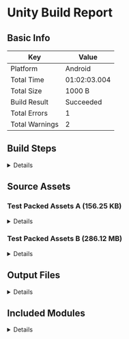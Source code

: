 # Unity Build Report
## Basic Info
| Key | Value |
| --- | --- |
| Platform | Android |
| Total Time | 01:02:03.004|
| Total Size | 1000 B |
| Build Result | Succeeded |
| Total Errors | 1 |
| Total Warnings | 2 |
## Build Steps
<details><summary>Details</summary>

### Test Build Step1 (01:20:03.444)
- **Test Build Step2** (00:01:02.003)
  - :information_source: This is Test Step2 Log
- **Test Build Step3** (00:02:03.123)
  - :warning: This is Test Step3 Warning 1
  - :warning: This is Test Step3 Warning 2
  - :warning: This is Test Step3 Warning 3
  - :warning: New-line message.
- **Test Build Step4** (00:30:10.111)
</details>

## Source Assets
### Test Packed Assets A (156.25 KB)
<details><summary>Details</summary>

| File | Size |
| --- | --- |
| Packed Asset A-1 | 146.48 KB |
| Packed Asset A-2 | 9.77 KB |
</details>

### Test Packed Assets B (286.12 MB)
<details><summary>Details</summary>

| File | Size |
| --- | --- |
| Packed Asset B-2 | 286.10 MB |
| Packed Asset B-1 | 19.53 KB |
| Packed Asset B-3 | 250 B |
</details>

## Output Files
<details><summary>Details</summary>

| File | Size |
| --- | --- |
| TestBuildFile1 | 100 B |
| TestBuildFile2 | 1.95 KB |
| TestBuildFile3 | 29.30 KB |
</details>

## Included Modules
<details><summary>Details</summary>

- **AndroidJNI Module**
- **Animation Module**
   - Animator
   - AnimatorController
   - AnimatorOverrideController
- **Audio Module**
   - AudioBehaviour
     - Assets/Scenes/SampleScene.unity
   - AudioClip
   - AudioListener
     - Assets/Scenes/SampleScene.unity
</details>

